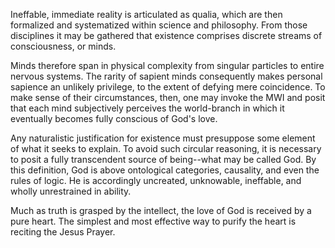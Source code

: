 Ineffable, immediate reality is articulated as qualia, which are then formalized and systematized within science and philosophy. From those disciplines it may be gathered that existence comprises discrete streams of consciousness, or minds.

Minds therefore span in physical complexity from singular particles to entire nervous systems. The rarity of sapient minds consequently makes personal sapience an unlikely privilege, to the extent of defying mere coincidence. To make sense of their circumstances, then, one may invoke the MWI and posit that each mind subjectively perceives the world-branch in which it eventually becomes fully conscious of God's love.

Any naturalistic justification for existence must presuppose some element of what it seeks to explain. To avoid such circular reasoning, it is necessary to posit a fully transcendent source of being--what may be called God. By this definition, God is above ontological categories, causality, and even the rules of logic. He is accordingly uncreated, unknowable, ineffable, and wholly unrestrained in ability.

Much as truth is grasped by the intellect, the love of God is received by a pure heart. The simplest and most effective way to purify the heart is reciting the Jesus Prayer.